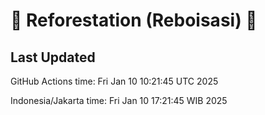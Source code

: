 
# 🌳 Reforestation (Reboisasi) 🌲

## Last Updated

GitHub Actions time: Fri Jan 10 10:21:45 UTC 2025

Indonesia/Jakarta time: Fri Jan 10 17:21:45 WIB 2025
